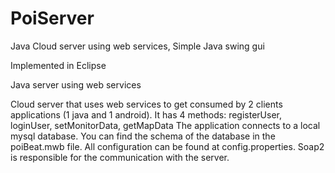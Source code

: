 PoiServer
=========

Java Cloud server using web services, Simple Java swing gui

Implemented in Eclipse

Java server using web services

Cloud server that uses web services to get consumed by 2 clients applications (1 java and 1 android). 
It has 4 methods: registerUser, loginUser, setMonitorData, getMapData 
The application connects to a local mysql database. You can find the schema of the database in the poiBeat.mwb file. 
All configuration can be found at config.properties. 
Soap2 is responsible for the communication with the server.


